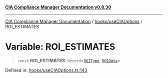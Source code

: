 [**CIA Compliance Manager Documentation v0.8.30**](../../../README.md)

***

[CIA Compliance Manager Documentation](../../../modules.md) / [hooks/useCIAOptions](../README.md) / ROI\_ESTIMATES

# Variable: ROI\_ESTIMATES

> `const` **ROI\_ESTIMATES**: `Record`\<[`ROIType`](../type-aliases/ROIType.md), [`ROIData`](../interfaces/ROIData.md)\>

Defined in: [hooks/useCIAOptions.ts:143](https://github.com/Hack23/cia-compliance-manager/blob/6afa716316469147e542039d136ec79ffdbd4ac9/src/hooks/useCIAOptions.ts#L143)
